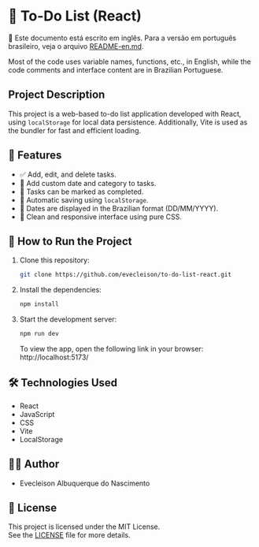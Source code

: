 # 📝 To-Do List (React)

📌 Este documento está escrito em inglês. Para a versão em português brasileiro, veja o arquivo [README-en.md](./README.md).

Most of the code uses variable names, functions, etc., in English, while the code comments and interface content are in Brazilian Portuguese.

## Project Description

This project is a web-based to-do list application developed with React, using `localStorage` for local data persistence. Additionally, Vite is used as the bundler for fast and efficient loading.

## :hammer: Features

- ✅ Add, edit, and delete tasks.
- 📅 Add custom date and category to tasks.
- 📌 Tasks can be marked as completed.
- 💾 Automatic saving using `localStorage`.
- 📆 Dates are displayed in the Brazilian format (DD/MM/YYYY).
- 🎯 Clean and responsive interface using pure CSS.

## 🚀 How to Run the Project

1. Clone this repository:
    ```bash
    git clone https://github.com/evecleison/to-do-list-react.git
    ```
2. Install the dependencies:
    ```bash
    npm install
    ```
3. Start the development server:
    ```bash
    npm run dev
    ```
    To view the app, open the following link in your browser: http://localhost:5173/

## 🛠️ Technologies Used

- React
- JavaScript
- CSS
- Vite
- LocalStorage

## 👨‍💻 Author

- Evecleison Albuquerque do Nascimento

## 📄 License

This project is licensed under the MIT License.  
See the [LICENSE](./LICENSE) file for more details.
